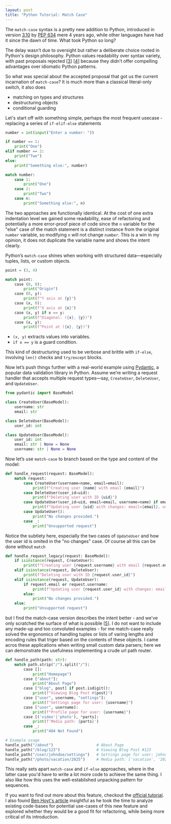 ```yaml
---
layout: post
title: "Python Tutorial: Match Case"
---
```


The `match-case` syntax is a pretty new addition to Python, introduced in version [3.10][1] by [PEP 634][2] mere 4 years ago, while other languages have had it since the dawn of time. What took Python so long? 

The delay wasn’t due to oversight but rather a deliberate choice rooted in Python's design philosophy. Python values readability over syntax variety, with past proposals rejected [[3]] [[4]] because they didn’t offer compelling advantages over idiomatic Python patterns.

So what was special about the accepted proposal that got us the current incarnation of `match-case`? It is much more than a classical literal-only switch, it also does
- matching on types and structures
- destructuring objects
- conditional guarding

Let's start off with something simple, perhaps the most frequent usecase - replacing a series of `if-elif-else` statements
```python
number = int(input("Enter a number: "))

if number == 1:
    print("One")
elif number == 2:
    print("Two")
else:
    print("Something else:", number)

match number:
    case 1:
        print("One")
    case 2:
        print("Two")
    case n:
        print("Something else:", n)
```
The two approaches are functionally identical. At the cost of one extra indentation level we gained some readability, ease of refactoring and potentially a more error-proof piece of code since the `n` variable for the "else" case of the match statement is a distinct instance from the original `number` variable, so modifying `n` will not change `number`. This is a win in my opinion, it does not duplicate the variable name and shows the intent clearly.

Python’s `match-case` shines when working with structured data—especially tuples, lists, or custom objects.

```python
point = (3, 4)

match point:
    case (0, 0):
        print("Origin")
    case (0, y):
        print(f"Y axis at {y}")
    case (x, 0):
        print(f"X axis at {x}")
    case (x, y) if x == y:
        print(f"Diagonal: ({x}, {y})")
    case (x, y):
        print(f"Point at ({x}, {y})")
```
- `(x, y)` extracts values into variables.
- `if x == y` is a guard condition.

This kind of destructuring used to be verbose and brittle with `if-else`, involving `len()` checks and `try/except` blocks.

Now let’s push things further with a real-world example using [Pydantic](https://docs.pydantic.dev/), a popular data validation library in Python. Assume we’re writing a request handler that accepts multiple request types—say, `CreateUser`, `DeleteUser`, and `UpdateUser`.

```python
from pydantic import BaseModel

class CreateUser(BaseModel):
    username: str
    email: str

class DeleteUser(BaseModel):
    user_id: int

class UpdateUser(BaseModel):
    user_id: int
    email: str | None = None
    username: str | None = None
```

Now let’s use `match-case` to branch based on the type and content of the model:

```python
def handle_request(request: BaseModel):
    match request:
        case CreateUser(username=name, email=email):
            print(f"Creating user {name} with email {email}")
        case DeleteUser(user_id=uid):
            print(f"Deleting user with ID {uid}")
        case UpdateUser(user_id=uid, email=email, username=name) if email or name:
            print(f"Updating user {uid} with changes: email={email}, username={name}")
        case UpdateUser():
            print("No changes provided.")
        case _:
            print("Unsupported request")
```

Notice the subtlety here, especially the two cases of `UpdateUser` and how the user id is omited in the "no changes" case. Of course all this can be done without `match`

```python
def handle_request_legacy(request: BaseModel):
    if isinstance(request, CreateUser):
        print(f"Creating user {request.username} with email {request.email}")
    elif isinstance(request, DeleteUser):
        print(f"Deleting user with ID {request.user_id}")
    elif isinstance(request, UpdateUser):
        if request.email or request.username:
            print(f"Updating user {request.user_id} with changes: email={request.email}, username={request.username}")
        else:
            print("No changes provided.")
    else:
        print("Unsupported request")
```
but I find the match-case version describes the intent better - and we've only scratched the surface of what is possible [[5]]. I do not want to include any made-up and too convoluted examples - for me match-case really solved the ergonomics of handling tuples or lists of varing lengths and encoding rules that triger based on the contents of these objects. I came acros these applications when writing small custom data parsers; here we can demonstrate the usefulness implementing a crude url path router.
```python
def handle_path(path: str):
    match path.strip("/").split("/"):
        case []:
            print("Homepage")
        case ["about"]:
            print("About Page")
        case ["blog", post] if post.isdigit():
            print(f"Viewing Blog Post #{post}")
        case ["user", username, "settings"]:
            print(f"Settings page for user: {username}")
        case ["user", username]:
            print(f"Profile page for user: {username}")
        case [('video'|'photo'), *parts]:
            print(f'Media path: {parts}')
        case _:
            print("404 Not Found")

# Example usage
handle_path("/about")                   # About Page
handle_path("/blog/123")                # Viewing Blog Post #123
handle_path("/user/johndoe/settings")   # Settings page for user: johndoe
handle_path("/photo/vacation/2025")     # Media path: ['vacation', '2025']
```
This really sets apart `match-case` and `if-else` approaches, where in the latter case you'd have to write a lot more code to achieve the same thing. I also like how this uses the well-established unpacking pattern for sequences.

If you want to find out more about this feature, checkout the [official tutorial][5]. I also found [Ben Hoyt's article][6] insightful as he took the time to analyze existing code-bases for potential use-cases of this new feature and explored whether they would be a good fit for refactoring, while being more critical of its introduction.


[1]: https://docs.python.org/3/whatsnew/3.10.html
[2]: https://peps.python.org/pep-0634/
[3]: https://peps.python.org/pep-3103/
[4]: https://peps.python.org/pep-0275/
[5]: https://peps.python.org/pep-0636/
[6]: https://benhoyt.com/writings/python-pattern-matching/